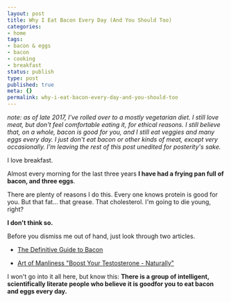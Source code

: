 ```yaml
---
layout: post
title: Why I Eat Bacon Every Day (And You Should Too)
categories:
- home
tags:
- bacon & eggs
- bacon
- cooking
- breakfast
status: publish
type: post
published: true
meta: {}
permalink: why-i-eat-bacon-every-day-and-you-should-too
---
```


_note: as of late 2017, I've rolled over to a mostly vegetarian diet. I still love meat, but don't feel comfortable eating it, for ethical reasons. I still believe that, on a whole, bacon is good for you, and I still eat veggies and many eggs every day. I just don't eat bacon or other kinds of meat, except very occasionally. I'm leaving the rest of this post unedited for posterity's sake._

I love breakfast.

Almost every morning for the last three years **I have had a frying pan full of bacon, and three eggs**.

There are plenty of reasons I do this. Every one knows protein is good for you. But that fat... that grease. That cholesterol. I'm going to die young, right?

**I don't think so.**

Before you dismiss me out of hand, just look through two articles.

* [The Definitive Guide to Bacon](http://www.nerdfitness.com/blog/2013/02/19/the-definitive-guide-to-bacon/)

* [Art of Manliness "Boost Your Testosterone - Naturally"](http://www.artofmanliness.com/2013/01/18/how-to-increase-testosterone-naturally/)

I won't go into it all here, but know this: **There is a group of intelligent, scientifically literate people who believe it is goodfor you to eat bacon and eggs every day.**
